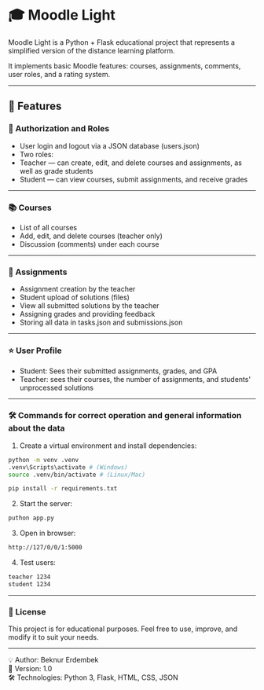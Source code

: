 # 🎓 Moodle Light

Moodle Light is a Python + Flask educational project that represents a simplified version of the distance learning platform.

It implements basic Moodle features: courses, assignments, comments, user roles, and a rating system.

---

## 🚀 Features

### 👤 Authorization and Roles
- User login and logout via a JSON database (users.json)
- Two roles:
- Teacher — can create, edit, and delete courses and assignments, as well as grade students
- Student — can view courses, submit assignments, and receive grades

---

### 📚 Courses
- List of all courses
- Add, edit, and delete courses (teacher only)
- Discussion (comments) under each course

---

### 📝 Assignments
- Assignment creation by the teacher
- Student upload of solutions (files)
- View all submitted solutions by the teacher
- Assigning grades and providing feedback
- Storing all data in tasks.json and submissions.json

---

### ⭐ User Profile
- Student: Sees their submitted assignments, grades, and GPA
- Teacher: sees their courses, the number of assignments, and students' unprocessed solutions

---

### 🛠️ Commands for correct operation and general information about the data
1. Create a virtual environment and install dependencies:
```bash
python -m venv .venv
.venv\Scripts\activate # (Windows)
source .venv/bin/activate # (Linux/Mac)

pip install -r requirements.txt
```
2. Start the server:
```bash
puthon app.py
```
3. Open in browser:
```bash
http://127/0/0/1:5000
```
4. Test users:
```bash
teacher 1234
student 1234
```
---
### 📄 License

This project is for educational purposes.
Feel free to use, improve, and modify it to suit your needs.

---

💡 Author: Beknur Erdembek \
📅 Version: 1.0 \
🛠️ Technologies: Python 3, Flask, HTML, CSS, JSON